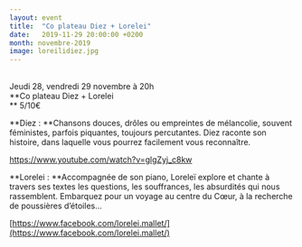 ```yaml
---
layout: event
title:  "Co plateau Diez + Lorelei"
date:   2019-11-29 20:00:00 +0200
month: novembre-2019
image: loreilidiez.jpg
---
```




<br /> Jeudi 28, vendredi 29 novembre à 20h<br /> **Co plateau Diez + Lorelei  
** 5/10€

**Diez : **Chansons douces, drôles ou empreintes de mélancolie, souvent féministes, parfois piquantes, toujours percutantes. Diez raconte son histoire, dans laquelle vous pourrez facilement vous reconnaître.

https://www.youtube.com/watch?v=glgZyj_c8kw

**Lorelei : **Accompagnée de son piano, Loreleï explore et chante à travers ses textes les questions, les souffrances, les absurdités qui nous rassemblent. Embarquez pour un voyage au centre du Cœur, à la recherche de poussières d’étoiles...

[https://www.facebook.com/lorelei.mallet/](https://www.facebook.com/lorelei.mallet/)